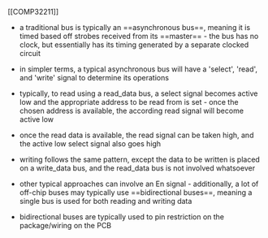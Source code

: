 [[COMP32211]]

- a traditional bus is typically an ==asynchronous bus==, meaning it is timed based off strobes received from its ==master== - the bus has no clock, but essentially has its timing generated by a separate clocked circuit
- in simpler terms, a typical asynchronous bus will have a 'select', 'read', and 'write' signal to determine its operations

- typically, to read using a read_data bus, a select signal becomes active low and the appropriate address to be read from is set - once the chosen address is available, the according read signal will become active low
- once the read data is available, the read signal can be taken high, and the active low select signal also goes high
- writing follows the same pattern, except the data to be written is placed on a write_data bus, and the read_data bus is not involved whatsoever

- other typical approaches can involve an En signal - additionally, a lot of off-chip buses may typically use ==bidirectional buses==, meaning a single bus is used for both reading and writing data
- bidirectional buses are typically used to pin restriction on the package/wiring on the PCB